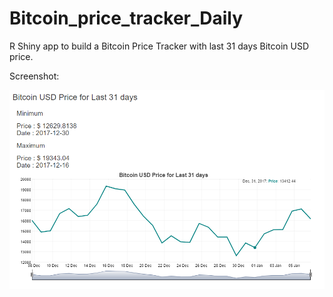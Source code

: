 # Bitcoin_price_tracker_Daily
R Shiny app to build a Bitcoin Price Tracker with last 31 days Bitcoin USD price.

Screenshot:

![Daily Bitcoing Price Tracker](btc_tracker_shiny.PNG)

